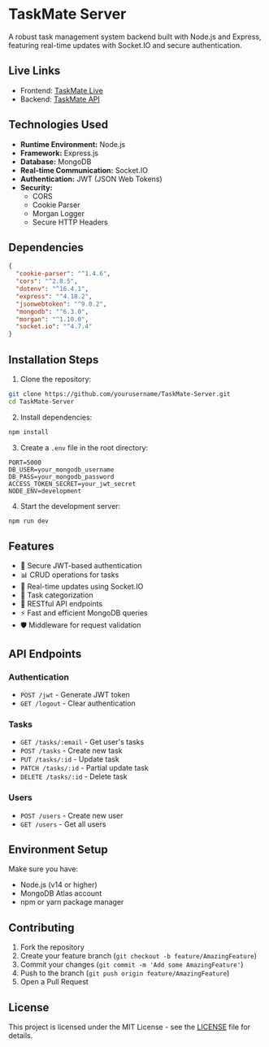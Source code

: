 # TaskMate Server

A robust task management system backend built with Node.js and Express, featuring real-time updates with Socket.IO and secure authentication.

## Live Links

- Frontend: [TaskMate Live](https://taskmate-abb2d.web.app)
- Backend: [TaskMate API](https://task-mate-server-ashen.vercel.app)

## Technologies Used

- **Runtime Environment:** Node.js
- **Framework:** Express.js
- **Database:** MongoDB
- **Real-time Communication:** Socket.IO
- **Authentication:** JWT (JSON Web Tokens)
- **Security:** 
  - CORS
  - Cookie Parser
  - Morgan Logger
  - Secure HTTP Headers

## Dependencies

```json
{
  "cookie-parser": "^1.4.6",
  "cors": "^2.8.5",
  "dotenv": "^16.4.1",
  "express": "^4.18.2",
  "jsonwebtoken": "^9.0.2",
  "mongodb": "^6.3.0",
  "morgan": "^1.10.0",
  "socket.io": "^4.7.4"
}
```

## Installation Steps

1. Clone the repository:
```bash
git clone https://github.com/yourusername/TaskMate-Server.git
cd TaskMate-Server
```

2. Install dependencies:
```bash
npm install
```

3. Create a `.env` file in the root directory:
```env
PORT=5000
DB_USER=your_mongodb_username
DB_PASS=your_mongodb_password
ACCESS_TOKEN_SECRET=your_jwt_secret
NODE_ENV=development
```

4. Start the development server:
```bash
npm run dev
```

## Features

- 🔐 Secure JWT-based authentication
- 📊 CRUD operations for tasks
- 🔄 Real-time updates using Socket.IO
- 🎯 Task categorization
- 📱 RESTful API endpoints
- ⚡ Fast and efficient MongoDB queries
- 🛡️ Middleware for request validation

## API Endpoints

### Authentication
- `POST /jwt` - Generate JWT token
- `GET /logout` - Clear authentication

### Tasks
- `GET /tasks/:email` - Get user's tasks
- `POST /tasks` - Create new task
- `PUT /tasks/:id` - Update task
- `PATCH /tasks/:id` - Partial update task
- `DELETE /tasks/:id` - Delete task

### Users
- `POST /users` - Create new user
- `GET /users` - Get all users

## Environment Setup

Make sure you have:
- Node.js (v14 or higher)
- MongoDB Atlas account
- npm or yarn package manager

## Contributing

1. Fork the repository
2. Create your feature branch (`git checkout -b feature/AmazingFeature`)
3. Commit your changes (`git commit -m 'Add some AmazingFeature'`)
4. Push to the branch (`git push origin feature/AmazingFeature`)
5. Open a Pull Request

## License

This project is licensed under the MIT License - see the [LICENSE](LICENSE) file for details.